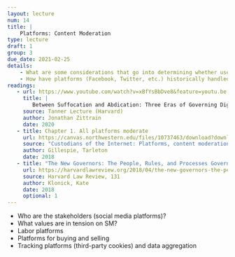 ```yaml
---
layout: lecture
num: 14
title: |
    Platforms: Content Moderation
type: lecture
draft: 1
group: 3
due_date: 2021-02-25
details: 
    - What are some considerations that go into determining whether user-generated content is acceptable on a platform?
    - How have platforms (Facebook, Twitter, etc.) historically handled content moderation, and how has this evolved over time?
readings:
   - url: https://www.youtube.com/watch?v=xBfYsBbDve8&feature=youtu.be
     title: |
        Between Suffocation and Abdication: Three Eras of Governing Digital Platforms (video lecture)
     source: Tanner Lecture (Harvard)
     author: Jonathan Zittrain
     date: 2020
   - title: Chapter 1. All platforms moderate
     url: https://canvas.northwestern.edu/files/10737463/download?download_frd=1
     source: "Custodians of the Internet: Platforms, content moderation, and the hidden decisions that shape social media"
     author: Gillespie, Tarleton
     date: 2018
   - title: "The New Governors: The People, Rules, and Processes Governing Free Speech"
     url: https://harvardlawreview.org/2018/04/the-new-governors-the-people-rules-and-processes-governing-online-speech/
     source: Harvard Law Review, 131
     author: Klonick, Kate
     date: 2018
     optional: 1
---
```


* Who are the stakeholders (social media platforms)?
* What values are in tension on SM?
* Labor platforms
* Platforms for buying and selling
* Tracking platforms (third-party cookies) and data aggregation
